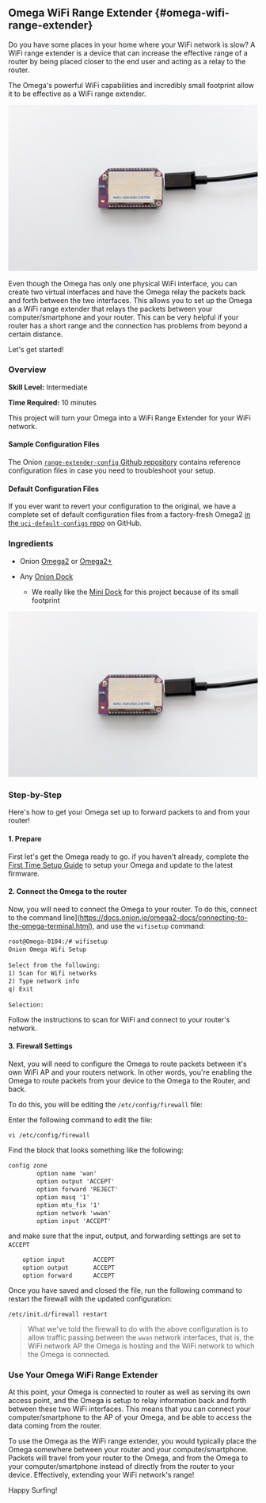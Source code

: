 ## Omega WiFi Range Extender {#omega-wifi-range-extender}

Do you have some places in your home where your WiFi network is slow? A WiFi range extender is a device that can increase the effective range of a router by being placed closer to the end user and acting as a relay to the router.

The Omega's powerful WiFi capabilities and incredibly small footprint allow it to be effective as a WiFi range extender.


![range extender setup](./img/wifi-range-extender-setup.jpg)

<!-- TODO: future: illustration of this system -->

Even though the Omega has only one physical WiFi interface, you can create two virtual interfaces and have the Omega relay the packets back and forth between the two interfaces. This allows you to set up the Omega as a WiFi range extender that relays the packets between your computer/smartphone and your router. This can be very helpful if your router has a short range and the connection has problems from beyond a certain distance.

Let's get started!


### Overview

**Skill Level:** Intermediate

**Time Required:** 10 minutes

This project will turn your Omega into a WiFi Range Extender for your WiFi network.

#### Sample Configuration Files

The Onion [`range-extender-config` Github repository](https://github.com/OnionIoT/range-extender-config) contains reference configuration files in case you need to troubleshoot your setup.


#### Default Configuration Files

If you ever want to revert your configuration to the original, we have a complete set of default configuration files from a factory-fresh Omega2 [in the `uci-default-configs` repo](https://github.com/OnionIoT/uci-default-configs) on GitHub.


### Ingredients

* Onion [Omega2](https://onion.io/store/omega2/) or [Omega2+](https://onion.io/store/omega2p/)

* Any [Onion Dock](https://onion.io/product-category/docks/)
	* We really like the [Mini Dock](https://onion.io/store/mini-dock/) for this project because of its small footprint

![ingredients](./img/wifi-range-extender-setup.jpg)

### Step-by-Step

Here's how to get your Omega set up to forward packets to and from your router!

#### 1. Prepare

First let's get the Omega ready to go. if you haven't already, complete the [First Time Setup Guide](https://docs.onion.io/omega2-docs/first-time-setup.html) to setup your Omega and update to the latest firmware.

#### 2. Connect the Omega to the router

Now, you will need to connect the Omega to your router. To do this, connect to the command line](https://docs.onion.io/omega2-docs/connecting-to-the-omega-terminal.html), and use the `wifisetup` command:

```
root@Omega-0104:/# wifisetup
Onion Omega Wifi Setup

Select from the following:
1) Scan for Wifi networks
2) Type network info
q) Exit

Selection:
```

Follow the instructions to scan for WiFi and connect to your router's network.

<!-- section on making sure the firewall forwards STA->AP -->
#### 3. Firewall Settings

Next, you will need to configure the Omega to route packets between it's own WiFi AP and your routers network. In other words, you're enabling the Omega to route packets from your device to the Omega to the Router, and back.

To do this, you will be editing the `/etc/config/firewall` file:

Enter the following command to edit the file:
```
vi /etc/config/firewall
```

Find the block that looks something like the following:

```
config zone
        option name 'wan'
        option output 'ACCEPT'
        option forward 'REJECT'
        option masq '1'
        option mtu_fix '1'
        option network 'wwan'
        option input 'ACCEPT'
```

and make sure that the input, output, and forwarding settings are set to `ACCEPT`

```
    option input        ACCEPT
    option output       ACCEPT
    option forward      ACCEPT
```


Once you have saved and closed the file, run the following command to restart the firewall with the updated configuration:

```
/etc/init.d/firewall restart
```

> What we've told the firewall to do with the above configuration is to allow traffic passing between the `wwan` network interfaces, that is, the WiFi network AP the Omega is hosting and the WiFi network to which the Omega is connected.


### Use Your Omega WiFi Range Extender

At this point, your Omega is connected to router as well as serving its own access point, and the Omega is setup to relay information back and forth between these two WiFi interfaces. This means that you can connect your computer/smartphone to the AP of your Omega, and be able to access the data coming from the router.

To use the Omega as the WiFi range extender, you would typically place the Omega somewhere between your router and your computer/smartphone. Packets will travel from your router to the Omega, and from the Omega to your computer/smartphone instead of directly from the router to your device. Effectively, extending your WiFi network's range!

Happy Surfing!
